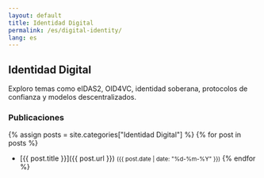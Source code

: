 ```yaml
---
layout: default
title: Identidad Digital
permalink: /es/digital-identity/
lang: es
---
```


## Identidad Digital

Exploro temas como eIDAS2, OID4VC, identidad soberana, protocolos de confianza y modelos descentralizados.

### Publicaciones

{% assign posts = site.categories["Identidad Digital"] %}
{% for post in posts %}
- [{{ post.title }}]({{ post.url }}) <small>({{ post.date | date: "%d-%m-%Y" }})</small>
{% endfor %}
